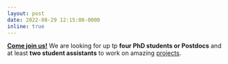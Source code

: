 ```yaml
---
layout: post
date: 2022-08-29 12:15:00-0000
inline: true
---
```


**[Come join us!](/open-positions)** We are looking for up tp **four PhD students or Postdocs** and at least **two student assistants** to work on amazing [projects](projects).
